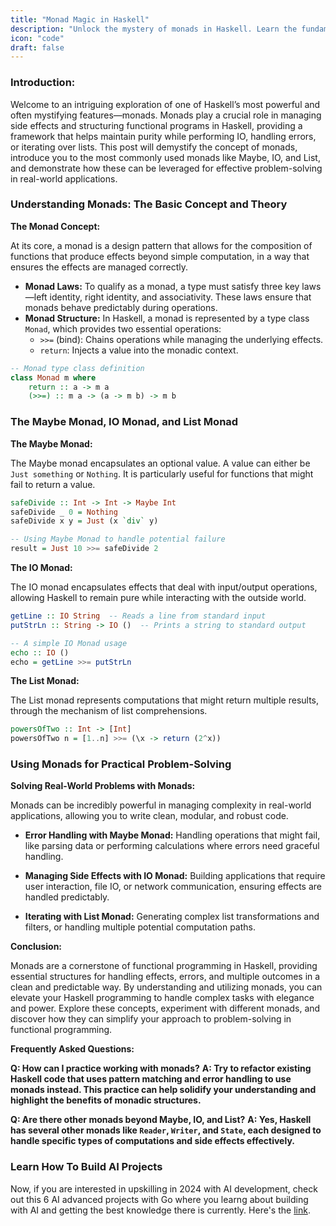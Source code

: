 ```yaml
---
title: "Monad Magic in Haskell"
description: "Unlock the mystery of monads in Haskell. Learn the fundamental concepts and theories of monads, and explore practical uses with the Maybe, IO, and List Monads."
icon: "code"
draft: false
---
```


### Introduction:
Welcome to an intriguing exploration of one of Haskell’s most powerful and often mystifying features—monads. Monads play a crucial role in managing side effects and structuring functional programs in Haskell, providing a framework that helps maintain purity while performing IO, handling errors, or iterating over lists. This post will demystify the concept of monads, introduce you to the most commonly used monads like Maybe, IO, and List, and demonstrate how these can be leveraged for effective problem-solving in real-world applications.

### Understanding Monads: The Basic Concept and Theory

**The Monad Concept:**

At its core, a monad is a design pattern that allows for the composition of functions that produce effects beyond simple computation, in a way that ensures the effects are managed correctly.

- **Monad Laws:** To qualify as a monad, a type must satisfy three key laws—left identity, right identity, and associativity. These laws ensure that monads behave predictably during operations.
- **Monad Structure:** In Haskell, a monad is represented by a type class `Monad`, which provides two essential operations:
  - `>>=` (bind): Chains operations while managing the underlying effects.
  - `return`: Injects a value into the monadic context.

```haskell
-- Monad type class definition
class Monad m where
    return :: a -> m a
    (>>=) :: m a -> (a -> m b) -> m b
```

### The Maybe Monad, IO Monad, and List Monad

**The Maybe Monad:**

The Maybe monad encapsulates an optional value. A value can either be `Just something` or `Nothing`. It is particularly useful for functions that might fail to return a value.

```haskell
safeDivide :: Int -> Int -> Maybe Int
safeDivide _ 0 = Nothing
safeDivide x y = Just (x `div` y)

-- Using Maybe Monad to handle potential failure
result = Just 10 >>= safeDivide 2
```

**The IO Monad:**

The IO monad encapsulates effects that deal with input/output operations, allowing Haskell to remain pure while interacting with the outside world.

```haskell
getLine :: IO String  -- Reads a line from standard input
putStrLn :: String -> IO ()  -- Prints a string to standard output

-- A simple IO Monad usage
echo :: IO ()
echo = getLine >>= putStrLn
```

**The List Monad:**

The List monad represents computations that might return multiple results, through the mechanism of list comprehensions.

```haskell
powersOfTwo :: Int -> [Int]
powersOfTwo n = [1..n] >>= (\x -> return (2^x))
```

### Using Monads for Practical Problem-Solving

**Solving Real-World Problems with Monads:**

Monads can be incredibly powerful in managing complexity in real-world applications, allowing you to write clean, modular, and robust code.

- **Error Handling with Maybe Monad:**
  Handling operations that might fail, like parsing data or performing calculations where errors need graceful handling.
  
- **Managing Side Effects with IO Monad:**
  Building applications that require user interaction, file IO, or network communication, ensuring effects are handled predictably.
  
- **Iterating with List Monad:**
  Generating complex list transformations and filters, or handling multiple potential computation paths.

**Conclusion:**

Monads are a cornerstone of functional programming in Haskell, providing essential structures for handling effects, errors, and multiple outcomes in a clean and predictable way. By understanding and utilizing monads, you can elevate your Haskell programming to handle complex tasks with elegance and power. Explore these concepts, experiment with different monads, and discover how they can simplify your approach to problem-solving in functional programming.

**Frequently Asked Questions:**

**Q: How can I practice working with monads?**
**A: Try to refactor existing Haskell code that uses pattern matching and error handling to use monads instead. This practice can help solidify your understanding and highlight the benefits of monadic structures.**

**Q: Are there other monads beyond Maybe, IO, and List?**
**A: Yes, Haskell has several other monads like `Reader`, `Writer`, and `State`, each designed to handle specific types of computations and side effects effectively.**


### Learn How To Build AI Projects

Now, if you are interested in upskilling in 2024 with AI development, check out this 6 AI advanced projects with Go where you learng about building with AI and getting the best knowledge there is currently. Here's the [link](https://akhilsharmatech.gumroad.com/l/zgxqq).

